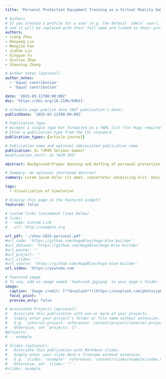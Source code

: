 ```yaml
---
title: 'Personal Protection Equipment Training as a Virtual Reality Game in Immersive Environments: Development Study and Pilot Randomized Controlled Trial'

# Authors
# If you created a profile for a user (e.g. the default `admin` user), write the username (folder name) here
# and it will be replaced with their full name and linked to their profile.
authors:
- Liang Zhou
- Haoyang Liu
- Mengjie Fan
- Jiahao Liu
- Xingyao Yu
- Xintian Zhao
- Shaoxing Zhang

# Author notes (optional)
author_notes:
  - 'Equal contribution'
  - 'Equal contribution'

date: '2025-03-11T00:00:00Z'
doi: 'https://doi.org/10.2196/69021'

# Schedule page publish date (NOT publication's date).
publishDate: '2025-03-11T00:00:00Z'

# Publication type.
# Accepts a single type but formatted as a YAML list (for Hugo requirements).
# Enter a publication type from the CSL standard.
publication_types: [article-journal]

# Publication name and optional abbreviated publication name.
publication: In *JMIR Serious Games*
#publication_short: In *ACM CHI*

abstract: Background:Proper donning and doffing of personal protection equipment (PPE) and hand hygiene in the correct spatial context of a health facility is important for the prevention and control of nosocomial infections. On-site training is difficult due to the potential infectious risks and shortages of PPE, whereas video-based training lacks immersion which is vital for the familiarization of the environment. Virtual reality (VR) training can support the repeated practice of PPE donning and doffing in an immersive environment that simulates a realistic configuration of a health facility. Objective: This study aims to develop and evaluate a VR simulation focusing on the correct event order of PPE donning and doffing, that is, the item and hand hygiene order in the donning and doffing process but not the detailed steps of how to don and doff an item, in an immersive environment that replicates the spatial zoning of a hospital. The VR method should be generic and support customizable sequencing of PPE donning and doffing. Methods:An immersive VR PPE training tool was developed by computer scientists and medical experts. The effectiveness of the immersive VR method versus video-based learning was tested in a pilot study as a randomized controlled trial (N=32:VR group, n=16; video-based training, n=16) using questionnaires on spatial-aware event order memorization questions, usability, and task workload. Trajectories of participants in the immersive environment were also recorded for behavior analysis and potential improvements of the real environment of the health facility. Results:Comparable sequence memorization scores (VR mean 79.38, SD 12.90 vs video mean 74.38, SD 17.88; P=.37) as well as National Aeronautics and Space Administration Task Load Index scores (VR mean 42.9, SD 13.01 vs video mean 51.50, SD 20.44; P=.16) were observed. The VR group had an above-average usability in the System Usability Scale (mean 74.78>70.0) and was significantly better than the video group (VR mean 74.78, SD 13.58 vs video mean 57.73, SD 21.13; P=.009). The analysis and visualization of trajectories revealed a positive correlation between the length of trajectories and the completion time, but neither correlated to the accuracy of the memorization task. Further user feedback indicated a preference for the VR method over the video-based method. Limitations of and suggestions for improvements in the study were also identified. Conclusions:A new immersive VR PPE training method was developed and evaluated against the video-based training. Results of the pilot study indicate that the VR method provides training quality comparable to video-based training and is more usable. In addition, the immersive experience of realistic settings and the flexibility of training configurations make the VR method a promising alternative to video instructions.

# Summary. An optional shortened abstract.
summary: Lorem ipsum dolor sit amet, consectetur adipiscing elit. Duis posuere tellus ac convallis placerat. Proin tincidunt magna sed ex sollicitudin condimentum.

tags:
  - Visualization of Simulation

# Display this page in the Featured widget?
featured: false

# Custom links (uncomment lines below)
# links:
# - name: Custom Link
#   url: http://example.org

url_pdf: './zhou-2025-personal.pdf'
#url_code: 'https://github.com/HugoBlox/hugo-blox-builder'
#url_dataset: 'https://github.com/HugoBlox/hugo-blox-builder'
#url_poster: ''
#url_project: ''
#url_slides: ''
#url_source: 'https://github.com/HugoBlox/hugo-blox-builder'
url_video: 'https://youtube.com'

# Featured image
# To use, add an image named `featured.jpg/png` to your page's folder.
image:
  caption: 'Image credit: [**Unsplash**](https://unsplash.com/photos/pLCdAaMFLTE)'
  focal_point: ''
  preview_only: false

# Associated Projects (optional).
#   Associate this publication with one or more of your projects.
#   Simply enter your project's folder or file name without extension.
#   E.g. `internal-project` references `content/project/internal-project/index.md`.
#   Otherwise, set `projects: []`.
#projects:
#  - example

# Slides (optional).
#   Associate this publication with Markdown slides.
#   Simply enter your slide deck's filename without extension.
#   E.g. `slides: "example"` references `content/slides/example/index.md`.
#   Otherwise, set `slides: ""`.
#slides: example
---
```


<!-- {{% callout note %}}
Click the _Cite_ button above to demo the feature to enable visitors to import publication metadata into their reference management software.
{{% /callout %}}

{{% callout note %}}
Create your slides in Markdown - click the _Slides_ button to check out the example.
{{% /callout %}}

Add the publication's **full text** or **supplementary notes** here. You can use rich formatting such as including [code, math, and images](https://docs.hugoblox.com/content/writing-markdown-latex/). -->
